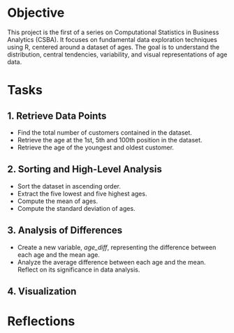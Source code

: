# Objective
This project is the first of a series on Computational Statistics in Business Analytics (CSBA). It focuses on fundamental data exploration techniques using R, centered around a dataset of ages. The goal is to understand the distribution, central tendencies, variability, and visual representations of age data.

# Tasks
## 1. Retrieve Data Points
* Find the total number of customers contained in the dataset.
* Retrieve the age at the 1st, 5th and 100th position in the dataset.
* Retrieve the age of the youngest and oldest customer.

## 2. Sorting and High-Level Analysis
* Sort the dataset in ascending order.
* Extract the five lowest and five highest ages.
* Compute the mean of ages.
* Compute the standard deviation of ages.

## 3. Analysis of Differences
* Create a new variable, _age_diff_, representing the difference between each age and the mean age.
* Analyze the average difference between each age and the mean. Reflect on its significance in data analysis.

## 4. Visualization


# Reflections